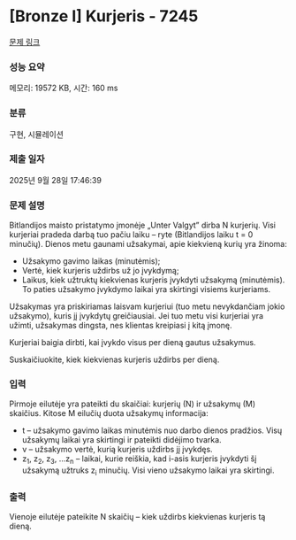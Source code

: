 # [Bronze I] Kurjeris - 7245 

[문제 링크](https://www.acmicpc.net/problem/7245) 

### 성능 요약

메모리: 19572 KB, 시간: 160 ms

### 분류

구현, 시뮬레이션

### 제출 일자

2025년 9월 28일 17:46:39

### 문제 설명

<p>Bitlandijos maisto pristatymo įmonėje „Unter Valgyt” dirba N kurjerių. Visi kurjeriai pradeda darbą tuo pačiu laiku – ryte (Bitlandijos laiku t = 0 minučių). Dienos metu gaunami užsakymai, apie kiekvieną kurių yra žinoma:</p>

<ul>
	<li>Užsakymo gavimo laikas (minutėmis);</li>
	<li>Vertė, kiek kurjeris uždirbs už jo įvykdymą;</li>
	<li>Laikus, kiek užtruktų kiekvienas kurjeris įvykdyti užsakymą (minutėmis). To paties užsakymo įvykdymo laikai yra skirtingi visiems kurjeriams.</li>
</ul>

<p>Užsakymas yra priskiriamas laisvam kurjeriui (tuo metu nevykdančiam jokio užsakymo), kuris jį įvykdytų greičiausiai. Jei tuo metu visi kurjeriai yra užimti, užsakymas dingsta, nes klientas kreipiasi į kitą įmonę.</p>

<p>Kurjeriai baigia dirbti, kai įvykdo visus per dieną gautus užsakymus.</p>

<p>Suskaičiuokite, kiek kiekvienas kurjeris uždirbs per dieną.</p>

### 입력 

 <p>Pirmoje eilutėje yra pateikti du skaičiai: kurjerių (N) ir užsakymų (M) skaičius. Kitose M eilučių duota užsakymų informacija:</p>

<ul>
	<li>t – užsakymo gavimo laikas minutėmis nuo darbo dienos pradžios. Visų užsakymų laikai yra skirtingi ir pateikti didėjimo tvarka.</li>
	<li>v – užsakymo vertė, kurią kurjeris uždirbs jį įvykdęs.</li>
	<li>z<sub>1</sub>, z<sub>2</sub>, z<sub>3</sub>, ...z<sub>n</sub> – laikai, kurie reiškia, kad i-asis kurjeris įvykdyti šį užsakymą užtruks z<sub>i</sub> minučių. Visi vieno užsakymo laikai yra skirtingi.</li>
</ul>

### 출력 

 <p>Vienoje eilutėje pateikite N skaičių – kiek uždirbs kiekvienas kurjeris tą dieną.</p>

